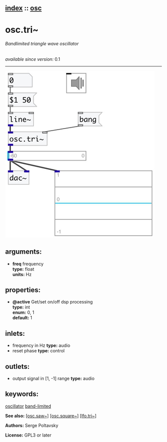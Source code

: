 [index](index.html) :: [osc](category_osc.html)
---

# osc.tri~

###### Bandlimited triangle wave oscillator

*available since version:* 0.1

---




[![example](../examples/img/osc.tri~.jpg)](../examples/pd/osc.tri~.pd)



## arguments:

* **freq**
frequency<br>
__type:__ float<br>
__units:__ Hz<br>





## properties:

* **@active** 
Get/set on/off dsp processing<br>
__type:__ int<br>
__enum:__ 0, 1<br>
__default:__ 1<br>



## inlets:

* frequency in Hz 
__type:__ audio<br>
* reset phase 
__type:__ control<br>



## outlets:

* output signal in [1, -1] range
__type:__ audio<br>



## keywords:

[oscillator](keywords/oscillator.html)
[band-limited](keywords/band-limited.html)



**See also:**
[\[osc.saw~\]](osc.saw~.html)
[\[osc.square~\]](osc.square~.html)
[\[lfo.tri~\]](lfo.tri~.html)




**Authors:** Serge Poltavsky




**License:** GPL3 or later






